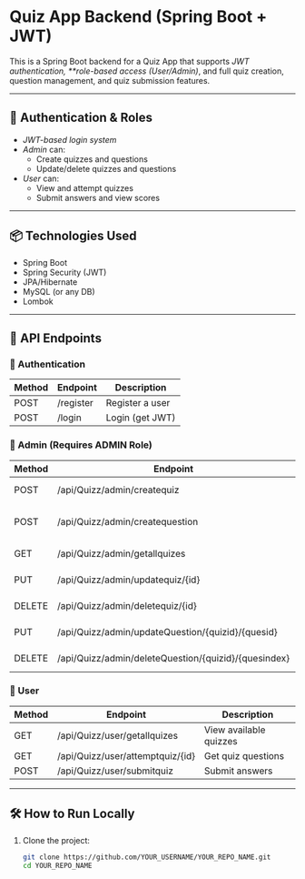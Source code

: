 # Quiz App Backend (Spring Boot + JWT)

This is a Spring Boot backend for a Quiz App that supports *JWT authentication, **role-based access (User/Admin)*, and full quiz creation, question management, and quiz submission features.

---

## 🔐 Authentication & Roles

- *JWT-based login system*
- *Admin* can:
  - Create quizzes and questions
  - Update/delete quizzes and questions
- *User* can:
  - View and attempt quizzes
  - Submit answers and view scores

---

## 📦 Technologies Used

- Spring Boot
- Spring Security (JWT)
- JPA/Hibernate
- MySQL (or any DB)
- Lombok

---

## 🔧 API Endpoints

### 🔹 Authentication

| Method | Endpoint   | Description       |
|--------|------------|------------------|
| POST   | /register | Register a user  |
| POST   | /login    | Login (get JWT)  |

### 🔹 Admin (Requires ADMIN Role)

| Method | Endpoint                           | Description                         |
|--------|------------------------------------|-------------------------------------|
| POST   | /api/Quizz/admin/createquiz        | Create new quiz                     |
| POST   | /api/Quizz/admin/createquestion    | Add question to a quiz              |
| GET    | /api/Quizz/admin/getallquizes      | View all quizzes                    |
| PUT    | /api/Quizz/admin/updatequiz/{id}   | Update a quiz                       |
| DELETE | /api/Quizz/admin/deletequiz/{id}   | Delete a quiz                       |
| PUT    | /api/Quizz/admin/updateQuestion/{quizid}/{quesid} | Update a question    |
| DELETE | /api/Quizz/admin/deleteQuestion/{quizid}/{quesindex} | Delete a question |

### 🔹 User

| Method | Endpoint                           | Description              |
|--------|------------------------------------|--------------------------|
| GET    | /api/Quizz/user/getallquizes     | View available quizzes   |
| GET    | /api/Quizz/user/attemptquiz/{id} | Get quiz questions       |
| POST   | /api/Quizz/user/submitquiz       | Submit answers           |

---

## 🛠 How to Run Locally

1. Clone the project:
   ```bash
   git clone https://github.com/YOUR_USERNAME/YOUR_REPO_NAME.git
   cd YOUR_REPO_NAME
